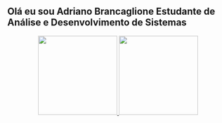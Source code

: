 ## Olá eu sou Adriano Brancaglione Estudante de Análise e Desenvolvimento de Sistemas

<div align="center">
  <a href="https://github.com/adrianobrancaglione">
  <img height="180em" src="https://github-readme-stats.vercel.app/api?username=adrianobrancaglione&show_icons=true&theme=dracula&include_all_commits=true&count_private=true"/>
  <img height="180em" src="https://github-readme-stats.vercel.app/api/top-langs/?username=adrianobrancaglione&layout=compact&langs_count=7&theme=dracula"/>
</div>
